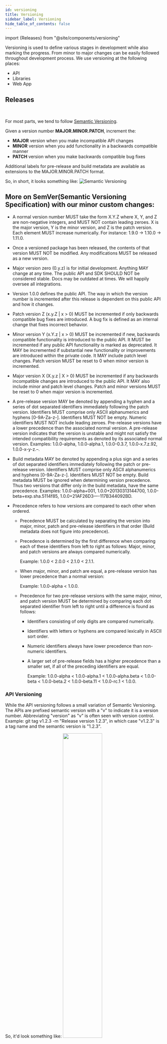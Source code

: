 ```yaml
---
id: versioning
title: Versioning
sidebar_label: Versioning
hide_table_of_contents: false
---
```

import {Releases} from "@site/components/versioning"

Versioning is used to define various stages in development while also marking the progress. From minor to major changes can be easily followed throughout development process. 
We use versioning at the following places:
- API
- Libraries
- Web App

## Releases
<br />
<Releases />

For most parts, we tend to follow [Semantic Versioning](https://semver.org/#semantic-versioning-200).

Given a version number **MAJOR.MINOR.PATCH**, increment the:

- **MAJOR** version when you make incompatible API changes
- **MINOR** version when you add functionality in a backwards compatible manner
- **PATCH** version when you make backwards compatible bug fixes

Additional labels for pre-release and build metadata are available as extensions to the MAJOR.MINOR.PATCH format.

So, in short, it looks something like:
![Semantic Versioning](/img/guide/v1.png "Semantic Versioning")

## More on SemVer(Semantic Versioning Specification) with our minor custom changes:

- A normal version number MUST take the form X.Y.Z where X, Y, and Z are non-negative integers, and MUST NOT contain leading zeroes. X is the major version, Y is the minor version, and Z is the patch version. Each element MUST increase numerically. For instance: 1.9.0 -> 1.10.0 -> 1.11.0.

- Once a versioned package has been released, the contents of that version MUST NOT be modified. Any modifications MUST be released as a new version.

- Major version zero (0.y.z) is for initial development. Anything MAY change at any time. The public API and SDK SHOULD NOT be considered stable. Docs may be outdated at times. We will happily oversee all integrations.

- Version 1.0.0 defines the public API. The way in which the version number is incremented after this release is dependent on this public API and how it changes.

- Patch version Z (x.y.Z | x > 0) MUST be incremented if only backwards compatible bug fixes are introduced. A bug fix is defined as an internal change that fixes incorrect behavior.

- Minor version Y (x.Y.z | x > 0) MUST be incremented if new, backwards compatible functionality is introduced to the public API. It MUST be incremented if any public API functionality is marked as deprecated. It MAY be incremented if substantial new functionality or improvements are introduced within the private code. It MAY include patch level changes. Patch version MUST be reset to 0 when minor version is incremented.

- Major version X (X.y.z | X > 0) MUST be incremented if any backwards incompatible changes are introduced to the public API. It MAY also include minor and patch level changes. Patch and minor versions MUST be reset to 0 when major version is incremented.

- A pre-release version MAY be denoted by appending a hyphen and a series of dot separated identifiers immediately following the patch version. Identifiers MUST comprise only ASCII alphanumerics and hyphens [0-9A-Za-z-]. Identifiers MUST NOT be empty. Numeric identifiers MUST NOT include leading zeroes. Pre-release versions have a lower precedence than the associated normal version. A pre-release version indicates that the version is unstable and might not satisfy the intended compatibility requirements as denoted by its associated normal version. Examples: 1.0.0-alpha, 1.0.0-alpha.1, 1.0.0-0.3.7, 1.0.0-x.7.z.92, 1.0.0-x-y-z.–.

- Build metadata MAY be denoted by appending a plus sign and a series of dot separated identifiers immediately following the patch or pre-release version. Identifiers MUST comprise only ASCII alphanumerics and hyphens [0-9A-Za-z-]. Identifiers MUST NOT be empty. Build metadata MUST be ignored when determining version precedence. Thus two versions that differ only in the build metadata, have the same precedence. Examples: 1.0.0-alpha+001, 1.0.0+20130313144700, 1.0.0-beta+exp.sha.5114f85, 1.0.0+21AF26D3—-117B344092BD.

- Precedence refers to how versions are compared to each other when ordered.

  - Precedence MUST be calculated by separating the version into major, minor, patch and pre-release identifiers in that order (Build metadata does not figure into precedence).

  - Precedence is determined by the first difference when comparing each of these identifiers from left to right as follows: Major, minor, and patch versions are always compared numerically.

    Example: 1.0.0 < 2.0.0 < 2.1.0 < 2.1.1.

  - When major, minor, and patch are equal, a pre-release version has lower precedence than a normal version:

    Example: 1.0.0-alpha < 1.0.0.

  - Precedence for two pre-release versions with the same major, minor, and patch version MUST be determined by comparing each dot separated identifier from left to right until a difference is found as follows:

    - Identifiers consisting of only digits are compared numerically.

    - Identifiers with letters or hyphens are compared lexically in ASCII sort order.

    - Numeric identifiers always have lower precedence than non-numeric identifiers.

    - A larger set of pre-release fields has a higher precedence than a smaller set, if all of the preceding identifiers are equal.

        Example: 1.0.0-alpha < 1.0.0-alpha.1 < 1.0.0-alpha.beta < 1.0.0-beta < 1.0.0-beta.2 < 1.0.0-beta.11 < 1.0.0-rc.1 < 1.0.0.

### API Versioning

While the API versioning follows a small variation of Semantic Versioning.
The APIs are prefixed semantic version with a "v" to indicate it is a version number.
Abbreviating "version" as "v" is often seen with version control. Example: git tag v1.2.3 -m "Release version 1.2.3", in which case "v1.2.3" is a tag name and the semantic version is "1.2.3".

So, it'd look something like:
<img src="/img/guide/apiv.png" data-canonical-src="https://library.dripverse.org/img/guide/apiv.png" width="50%" />

However, APIs are broadly mentioned in the route itself with only major version considerations. The SDK however might be tagged to a specific minor or even patch depending on scenario. The APIs are automatically switched to the latest version available.<br />
Example:
`/v1/...`, `/v2/...`, `/v3/...`, and so on...

## Changelog
We are following [Keep a Changelog](https://keepachangelog.com) as a convention.
A changelog is a file which contains a curated, chronologically ordered list of notable changes for each version of a project.
To make it easier for users and contributors to see precisely what notable changes have been made between each release (or version) of the project.

### Guiding Principles
- Changelogs are for humans, not machines.
- There should be an entry for every single version.
- The same types of changes should be grouped.
- Versions and sections should be linkable.
- The latest version comes first.
- The release date of each version is displayed.
- Mention whether you follow Semantic Versioning.

### Types of changes
- Added for new features.
- Changed for changes in existing functionality.
- Deprecated for soon-to-be removed features.
- Removed for now removed features.
- Fixed for any bug fixes.
- Security in case of vulnerabilities.

## Maintenance

While, we would want to support all past versions, sometimes it's critical to leave old habits due to security, advanced use, new standard/feature introduction and so on reasons. This is commonly followed practice of development process.
![Maintenance Flow](/img/guide/maintenance.jpg "Maintenance Flow")

## Deprecation

Deprecation is for features. If a particular feature changes completely, then that old feature is deprecated alongside the version which has it. The new base would be the new feature. All versions are to be maintained if no incompatible changes takes place.